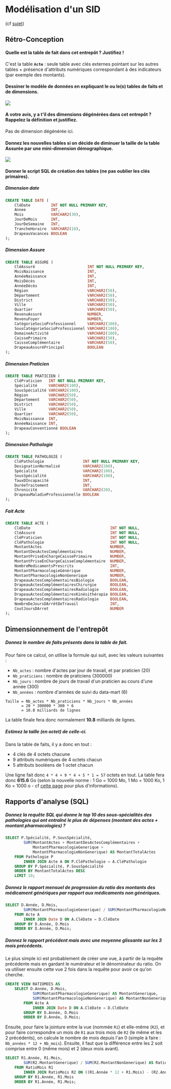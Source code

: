 # Modélisation d'un SID

(cf [sujet](td1))

## Rétro-Conception

#### Quelle est la table de fait dans cet entrepôt ? Justifiez !

C'est la table **`Acte`** : seule table avec clés externes pointant sur les autres tables + présence d'attributs numériques correspondant à des indicateurs (par exemple des montants).

#### Dessiner le modèle de données en expliquant le ou le(s) tables de faits et de dimensions.

<img src="https://docs.google.com/drawings/d/e/2PACX-1vSaHxbVPyAJQbM7AJ1Y6rFOIQZbfREgXgnPR24n9b5L6Ux0WIvMEV6EUxHSHQ2MvEE13T934EBuGY2s/pub?w=480&amp;h=360">

#### A votre avis, y a t'il des dimensions dégénérées dans cet entrepôt ? Rappelez la définition et justifiez.

Pas de dimension dégénérée ici.

#### Donnez les nouvelles tables si on décide de diminuer la taille de la table **Assurée** par une mini-dimension démographique.

<img src="https://docs.google.com/drawings/d/e/2PACX-1vSBFE2kKOOJNhXyGnz7vcrlFwLlBMM2PINsQT6o2kj1vudC0tenPXiCSpid8mHcxSzSZIEy15HAxWrG/pub?w=658&amp;h=360">

#### Donner le script SQL de création des tables (ne pas oublier les clés primaires).

##### Dimension date

```sql
CREATE TABLE DATE (
    CléDate         INT NOT NULL PRIMARY KEY,
    Annee           INT,
    Mois            VARCHAR2(30),
    JourDeMois      INT,
    JourDeSemaine   INT,
    TrancheHoraire  VARCHAR2(10),
    DrapeauVacances BOOLEAN
);
```

##### Dimension Assure

```sql
CREATE TABLE ASSURE (
    CléAssuré                       INT NOT NULL PRIMARY KEY, 
    MoisNaissance                   INT, 
    AnnéeNaissance                  INT, 
    MoisDécès                       INT, 
    AnnéeDécès                      INT, 
    Région                          VARCHAR2(50), 
    Département                     VARCHAR2(50), 
    District                        VARCHAR2(50), 
    Ville                           VARCHAR2(50), 
    Quartier                        VARCHAR2(50), 
    RevenuAssuré                    NUMBER, 
    RevenuFoyer                     NUMBER, 
    CatégorieSocioProfessionnel     VARCHAR2(100), 
    SousCatégorieSocioProfessionnel VARCHAR2(100),
    DomaineActivité                 VARCHAR2(100), 
    CaissePrimaire                  VARCHAR2(50), 
    CaisseComplémentaire            VARCHAR2(50), 
    DrapeauAssuréPrincipal          BOOLEAN
);
```

##### Dimension Praticien

```sql
CREATE TABLE PRATICIEN (
    CléPraticien   INT NOT NULL PRIMARY KEY, 
    Spécialité     VARCHAR2(100), 
    SousSpécialité VARCHAR2(100), 
    Région         VARCHAR2(50), 
    Département    VARCHAR2(50), 
    District       VARCHAR2(50), 
    Ville          VARCHAR2(50), 
    Quartier       VARCHAR2(50), 
    MoisNaissance  INT, 
    AnnéeNaissance INT, 
    DrapeauConventionné BOOLEAN
);
```

##### Dimension Pathologie

```sql
CREATE TABLE PATHOLOGIE (
    CléPathologie                 INT NOT NULL PRIMARY KEY, 
    DesignationNormalisé          VARCHAR2(200), 
    Spécialité                    VARCHAR2(100), 
    SousSpécialité                VARCHAR2(100), 
    TauxDIncapacité               INT,
    DuréeTraitement               INT, 
    Chronicité                    VARCHAR2(20), 
    DrapeauMaladieProfessionnelle BOOLEAN
);
```

##### Fait Acte

```sql
CREATE TABLE ACTE (
    CléDate                                   INT NOT NULL, 
    CléAssuré                                 INT NOT NULL, 
    CléPraticien                              INT NOT NULL, 
    CléPathologie                             INT NOT NULL, 
    MontantActes                              NUMBER, 
    MontantDesActesComplémentaires            NUMBER, 
    MontantPriseEnChargeCaissePrimaire        NUMBER, 
    MontantPriseEnChargeCaisseComplémentaire  NUMBER, 
    NombreMedicamentsPrescrits                INT, 
    MontantPharmacologieGénérique             NUMBER,
    MontantPharmacologieNonGenerique          NUMBER, 
    DrapeauActesComplémentairesBiologie       BOOLEAN, 
    DrapeauActesComplémentairesChirurgie      BOOLEAN, 
    DrapeauActesComplémentairesRadiologie     BOOLEAN, 
    DrapeauActesComplémentairesKinésithérapie BOOLEAN, 
    DrapeauActesComplémentairesRadiologie     BOOLEAN, 
    NombreDeJoursDArrêtDeTravail              INT, 
    CoutJoursDArret                           NUMBER
);
```

## Dimensionnement de l'entrepôt

##### Donnez le nombre de faits présents dans la table de fait.

Pour faire ce calcul, on utilise la formule qui suit, avec les valeurs suivantes :

- `Nb_actes` : nombre d'actes par jour de travail, et par praticien (20)
- `Nb_praticiens` : nombre de praticiens (300000)
- `Nb_jours` : nombre de jours de travail d'un praticien au cours d'une année (300)
- `Nb_années` : nombre d'années de suivi du data-mart (6)


```
Taille = Nb_actes * Nb_praticiens * Nb_jours * Nb_années
       = 20 * 300000 * 300 * 6
       = 10.8 milliards de lignes
```



La table finale fera donc normalement **10.8** milliards de lignes.

##### Estimez la taille (en octet) de celle-ci.

Dans la table de faits, il y a donc en tout :

- 4 clés de 4 octets chacune
- 9 attributs numériques de 4 octets chacun
- 5 attributs booléens de 1 octet chacun

Une ligne fait donc `4 * 4 + 9 * 4 + 5 * 1 = 57` octets en tout. La table fera donc **615.6** Go (selon la nouvelle norme : 1 Go = 1000 Mo, 1 Mo = 1000 Ko, 1 Ko = 1000 o - cf [cette page](https://fr.wikipedia.org/wiki/Unit%C3%A9_de_mesure_en_informatique) pour plus d'informations).

## Rapports d'analyse (SQL)

##### Donnez la requête SQL qui donne le top 10 des sous-spécialités des pathologies qui ont entraîné le plus de dépenses (montant des actes + montant pharmacologies) ?

```sql
SELECT P.Spécialité, P.SousSpécialité, 
        SUM(MontantActes + MontantDesActesComplémentaires + 
            MontantPharmacologieGenerique + 
            MontantPharmacologieNonGenerique) AS MontantTotalActes
    FROM Pathologie P
        INNER JOIN Acte A ON P.CléPathologie = A.CléPathologie
    GROUP BY P.Spécialité, P.SousSpécialité
    ORDER BY MontantTotalActes DESC
    LIMIT 10;
```

##### Donnez le rapport mensuel de progression du ratio des montants des médicament génériques par rapport aux médicaments non génériques.

```sql
SELECT D.Année, D.Mois, 
        SUM(MontantPharmacologieGenerique) / SUM(MontantPharmacologieNonGenerique) AS Ratio
    FROM Acte A 
        INNER JOIN Date D ON A.CléDate = D.CléDate
    GROUP BY D.Année, D.Mois
    ORDER BY D.Année, D.Mois;
```

##### Donnez le rapport précédent mais avec une moyenne glissante sur les 3 mois précédents.

Le plus simple ici est probablement de créer une vue, à partir de la requête précédente mais en gardant le numérateur et le dénominateur du ratio. On va utiliser ensuite cette vue 2 fois dans la requête pour avoir ce qu'on cherche.

```sql
CREATE VIEW RATIOMOIS AS 
    SELECT D.Année, D.Mois, 
            SUM(MontantPharmacologieGenerique) AS MontantGenerique,
            SUM(MontantPharmacologieNonGenerique) AS MontantNonGenerique
        FROM Acte A 
            INNER JOIN Date D ON A.CléDate = D.CléDate
        GROUP BY D.Année, D.Mois
        ORDER BY D.Année, D.Mois;
```

Ensuite, pour faire la jointure entre la vue (nommée `R1`) et elle-même (`R2`), et pour faire correspondre un mois de `R1` aux trois mois de `R2` (le même et les 2 précédents), on calcule le nombre de mois depuis l'an 0 (simple à faire : `Nb_années * 12 + Nb_mois`). Ensuite, il faut que la différence entre les 2 soit comprise entre 0 (même mois) et 2 (deux mois avant). 

```sql
SELECT R1.Année, R1.Mois,
        SUM(R2.MontantGenerique) / SUM(R2.MontantNonGenerique) AS Ratio
    FROM RatioMois R1
        INNER JOIN RatioMois R2 ON ((R1.Année * 12 + R1.Mois) - (R2.Année * 12 + R2.Mois)) BETWEEN 0 AND 2
    GROUP BY R1.Année, R1.Mois
    ORDER BY R1.Année, R1.Mois;
```



